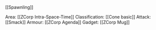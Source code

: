 [[Spawnling]]

Area: [[ZCorp Intra-Space-Time]]
Classification: [[Cone basic]]
Attack: [[Smack]]
Armour: [[ZCorp Agenda]]
Gadget: [[ZCorp Mug]]